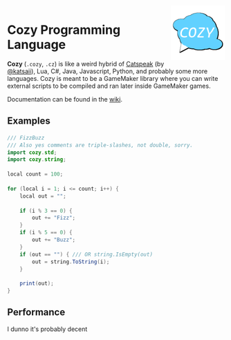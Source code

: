 <picture>
  <img
    align="right"
    width="25%"
    height="25%"
    alt="Cozy Logo"
    src="./logo.png">
</picture>

# Cozy Programming Language

**Cozy** (`.cozy`, `.cz`) is like a weird hybrid of [Catspeak](https://github.com/katsaii/catspeak-lang) (by [@katsaii](https://github.com/katsaii)), Lua, C#, Java, Javascript, Python, and probably some more languages. Cozy is meant to be a GameMaker library where you can write external scripts to be compiled and ran later inside GameMaker games.

Documentation can be found in the [wiki](https://github.com/RetroManB/cozy-lang/wiki).

## Examples

```java
/// FizzBuzz
/// Also yes comments are triple-slashes, not double, sorry.
import cozy.std;
import cozy.string;

local count = 100;

for (local i = 1; i <= count; i++) {
	local out = "";
	
	if (i % 3 == 0) {
		out += "Fizz";
	}
	if (i % 5 == 0) {
		out += "Buzz";
	}
	if (out == "") { /// OR string.IsEmpty(out)
		out = string.ToString(i);
	}
	
	print(out);
}
```

## Performance

I dunno it's probably decent
